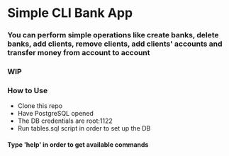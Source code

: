 # Simple CLI Bank App
### You can perform simple operations like create banks, delete banks, add clients, remove clients, add clients' accounts and transfer money from account to account

### WIP

### How to Use
* Clone this repo
* Have PostgreSQL opened
* The DB credentials are root:1122
* Run tables.sql script in order to set up the DB

#### Type 'help' in order to get available commands